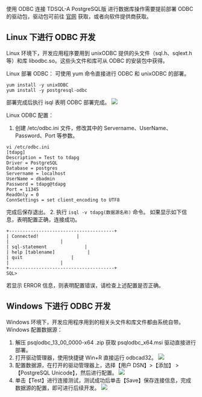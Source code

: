使用 ODBC 连接 TDSQL-A PostgreSQL版 进行数据库操作需要提前部署 ODBC 的驱动包，驱动包可前往 [官网](https://odbc.postgresql.org/) 获取，或者向软件提供商获取。

## Linux 下进行 ODBC 开发
Linux 环境下，开发应用程序要用到 unixODBC 提供的头文件（sql.h、sqlext.h 等）和库 libodbc.so。这些头文件和库可从 ODBC 的安装包中获得。

Linux 部署 ODBC：
可使用 yum 命令直接进行 ODBC 和 unixODBC 的部署。
```
yum install -y unixODBC
yum install -y postgresql-odbc
```
部署完成后执行 isql 表明 ODBC 部署完成。
![](https://main.qcloudimg.com/raw/c0298cbf0e7988583dc6ccaccf16b6ac.png)

Linux ODBC 配置：
1. 创建 /etc/odbc.ini 文件，修改其中的 Servername、UserName、Password、Port 等参数。
```
vi /etc/odbc.ini 
[tdapg]
Description = Test to tdapg
Driver = PostgreSQL
Database = postgres
Servername = localhost
UserName = dbadmin
Password = tdapg@tdapg
Port = 11345
ReadOnly = 0
ConnSettings = set client_encoding to UTF8
```
完成后保存退出。
2. 执行 `isql -v tdapg(数据源名称)` 命令。
如果显示如下信息，表明配置正确，连接成功。
```
+---------------------------------------+
| Connected!              |
|                   |
| sql-statement              |
| help [tablename]            |
| quit                  |
|                   |
+---------------------------------------+
SQL>
```
若显示 ERROR 信息，则表明配置错误，请检查上述配置是否正确。

## Windows 下进行 ODBC 开发
Windows 环境下，开发应用程序用到的相关头文件和库文件都由系统自带。
Windows 配置数据源：
1. 解压 psqlodbc_13_00_0000-x64 .zip 获取 psqlodbc_x64.msi 驱动直接进行部署。
2. 打开驱动管理器，使用快捷键 Win+R 直接运行 odbcad32。
![](https://main.qcloudimg.com/raw/225c100597f30cef8af2cbc7ed81c8ac.png)
3. 配置数据源，在打开的驱动管理器上，选择【用户 DSN】>【添加】 > 【PostgreSQL Unicode】，然后进行配置。
![](https://main.qcloudimg.com/raw/03fee0de11884517bca025f654727b5a.png)
4. 单击【Test】进行连接测试，测试成功后单击【Save】保存连接信息，完成数据源的配置，即可进行后续开发。
![](https://main.qcloudimg.com/raw/22d3aa82b7591b0bbe70acd26495b595.png)
